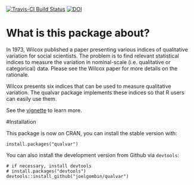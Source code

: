 [![Travis-CI Build Status](https://travis-ci.org/joelgombin/qualvar.svg?branch=master)](https://travis-ci.org/joelgombin/qualvar) [![DOI](https://zenodo.org/badge/17182/joelgombin/qualvar.svg)](https://zenodo.org/badge/latestdoi/17182/joelgombin/qualvar)

# What is this package about?

In 1973, Wilcox published a paper presenting various indices of qualitative variation for social scientists. The problem is to find relevant statistical indices to measure the variation in nominal-scale (i.e. qualitative or categorical) data. Please see the Wilcox paper for more details on the rationale.

Wilcox presents six indices that can be used to measure qualitative variation. The qualvar package implements these indices so that R users can easily use them.

See the [vignette](http://htmlpreview.github.io/?https://github.com/joelgombin/qualvar/blob/master/inst/doc/wilcox1973.html) to learn more.

#Installation

This package is now on CRAN, you can install the stable version with:

```{r}
install.packages("qualvar")
```

You can also install the development version from Github via `devtools`:

```{r}
# if necessary, install devtools
# install.packages("devtools")
devtools::install_github("joelgombin/qualvar")
```

